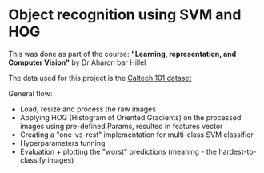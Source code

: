 # Object recognition using SVM and HOG

This was done as part of the course: **"Learning, representation, and Computer Vision"** by Dr Aharon bar Hillel

The data used for this project is the [Caltech 101 dataset](http://www.vision.caltech.edu/Image_Datasets/Caltech101/)

General flow:
- Load, resize and process the raw images
- Applying HOG (Histogram of Oriented Gradients) on the processed images using pre-defined Params, resulted in features vector
- Creating a "one-vs-rest" implementation for multi-class SVM classifier 
- Hyperparameters tunning
- Evaluation + plotting the "worst" predictions (meaning - the hardest-to-classify images)

